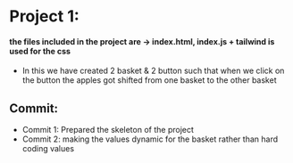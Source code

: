# Project 1:

 <h4> the files included in the project are -> index.html, index.js + tailwind is used for the css </h4>

- In this we have created 2 basket & 2 button such that when we click on the button the apples got shifted from one basket to the other basket

## Commit:

- Commit 1: Prepared the skeleton of the project
- Commit 2: making the values dynamic for the basket rather than hard coding values
